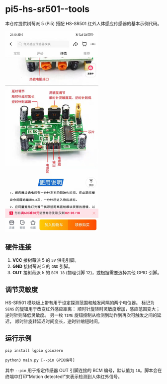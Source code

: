 # pi5-hs-sr501--tools

本仓库提供树莓派 5 (Pi5) 搭配 HS-SR501 红外人体感应传感器的基本示例代码。

<img src="doc/device.jpg" alt="Device" width="300" />

## 硬件连接
1. **VCC** 接树莓派 5 的 `5V` 供电引脚。
2. **GND** 接树莓派 5 的 `GND` 引脚。
3. **OUT** 接树莓派 5 的 `BCM 18` (物理引脚 12)，或根据需要选择其他 GPIO 引脚。

## 调节灵敏度
HS-SR501 模块板上带有用于设定探测范围和触发间隔的两个电位器。
标记为 `SENS` 的旋钮用于改变红外感应距离：
顺时针旋转时灵敏度增加，感应范围变大；逆时针则降低灵敏度。
另一枚 `TIME` 旋钮控制从检测到动作到再次可触发之间的延迟，
顺时针旋转延迟时间变长，逆时针缩短时间。

## 运行示例
```bash
pip install lgpio gpiozero
```

```bash
python3 main.py [--pin GPIO编号]
```

其中 `--pin` 用于指定传感器 OUT 引脚连接的 BCM 编号，默认值为 `18`。脚本会在终端中打印“Motion detected!”来表示检测到人体红外信号。
